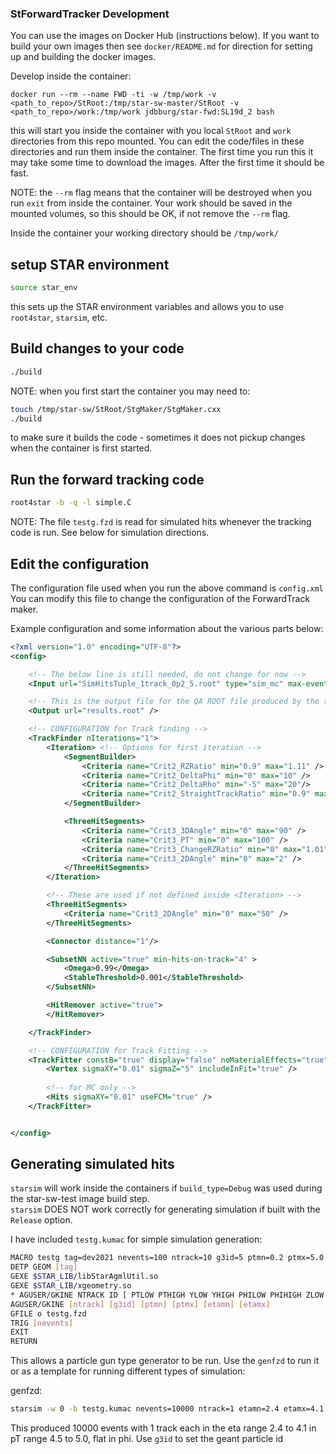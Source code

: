 ### StForwardTracker Development 

You can use the images on Docker Hub (instructions below). If you want to build your own images then see `docker/README.md` for direction for setting up and building the docker images.

Develop inside the container:
```
docker run --rm --name FWD -ti -w /tmp/work -v <path_to_repo>/StRoot:/tmp/star-sw-master/StRoot -v <path_to_repo>/work:/tmp/work jdbburg/star-fwd:SL19d_2 bash
```
this will start you inside the container with you local `StRoot` and `work` directories from this repo mounted.
You can edit the code/files in these directories and run them inside the container. The first time you run this it may take some time to download the images. After the first time it should be fast.

NOTE: the `--rm` flag means that the container will be destroyed when you run `exit` from inside the container. Your work should be saved in the mounted volumes, so this should be OK, if not remove the `--rm` flag.

Inside the container your working directory should be `/tmp/work/`

## setup STAR environment
```sh
source star_env
```
this sets up the STAR environment variables and allows you to use `root4star`, `starsim`, etc.

## Build changes to your code
```sh
./build
```
NOTE: when you first start the container you may need to:
```sh
touch /tmp/star-sw/StRoot/StgMaker/StgMaker.cxx
./build
```
to make sure it builds the code - sometimes it does not pickup changes when the container is first started.

## Run the forward tracking code
```sh
root4star -b -q -l simple.C
```
NOTE: The file `testg.fzd` is read for simulated hits whenever the tracking code is run. See below for simulation directions.

## Edit the configuration 
The configuration file used when you run the above command is `config.xml`
You can modify this file to change the configuration of the ForwardTrack maker.

Example configuration and some information about the various parts below:
```xml
<?xml version="1.0" encoding="UTF-8"?>
<config>

	<!-- The below line is still needed, do not change for now -->
	<Input url="SimHitsTuple_1track_0p2_5.root" type="sim_mc" max-events="200" first-event="0" si="false" />

	<!-- This is the output file for the QA ROOT file produced by the tracking code -->
	<Output url="results.root" />

	<!-- CONFIGURATION for Track finding -->
	<TrackFinder nIterations="1">
		<Iteration> <!-- Options for first iteration -->
			<SegmentBuilder>
				<Criteria name="Crit2_RZRatio" min="0.9" max="1.11" />
				<Criteria name="Crit2_DeltaPhi" min="0" max="10" />	
				<Criteria name="Crit2_DeltaRho" min="-5" max="20"/>
				<Criteria name="Crit2_StraightTrackRatio" min="0.9" max="1.1"/>
			</SegmentBuilder>

			<ThreeHitSegments>
				<Criteria name="Crit3_3DAngle" min="0" max="90" />
				<Criteria name="Crit3_PT" min="0" max="100" />
				<Criteria name="Crit3_ChangeRZRatio" min="0" max="1.01" />
				<Criteria name="Crit3_2DAngle" min="0" max="2" />
			</ThreeHitSegments>
		</Iteration>

		<!-- These are used if not defined inside <Iteration> -->
		<ThreeHitSegments>
			<Criteria name="Crit3_2DAngle" min="0" max="50" />
		</ThreeHitSegments>

		<Connector distance="1"/>

		<SubsetNN active="true" min-hits-on-track="4" >
			<Omega>0.99</Omega>
			<StableThreshold>0.001</StableThreshold>
		</SubsetNN>	

		<HitRemover active="true">
		</HitRemover>

	</TrackFinder>

	<!-- CONFIGURATION for Track Fitting -->
	<TrackFitter constB="true" display="false" noMaterialEffects="true" >
		<Vertex sigmaXY="0.01" sigmaZ="5" includeInFit="true" />
		
		<!-- for MC only -->
		<Hits sigmaXY="0.01" useFCM="true" />
	</TrackFitter>


</config>

```



## Generating simulated hits
`starsim` will work inside the containers if `build_type=Debug` was used during the star-sw-test image build step.  
`starsim` DOES NOT work correctly for generating simulation if built with the `Release` option.

I have included `testg.kumac` for simple simulation generation:
```sh
MACRO testg tag=dev2021 nevents=100 ntrack=10 g3id=5 ptmn=0.2 ptmx=5.0 etamn=2.5 etamx=4.0 
DETP GEOM [tag]
GEXE $STAR_LIB/libStarAgmlUtil.so
GEXE $STAR_LIB/xgeometry.so
* AGUSER/GKINE NTRACK ID [ PTLOW PTHIGH YLOW YHIGH PHILOW PHIHIGH ZLOW ZHIGH option ]
AGUSER/GKINE [ntrack] [g3id] [ptmn] [ptmx] [etamn] [etamx] 
GFILE o testg.fzd
TRIG [nevents]
EXIT
RETURN
```

This allows a particle gun type generator to be run. Use the `genfzd` to run it or as a template for running different types of simulation:

genfzd:
```sh
starsim -w 0 -b testg.kumac nevents=10000 ntrack=1 etamn=2.4 etamx=4.1 ptmn=4.5 ptmx=5.0
```

This produced 10000 events with 1 track each in the eta range 2.4 to 4.1 in pT range 4.5 to 5.0, flat in phi. Use `g3id` to set the geant particle id  

